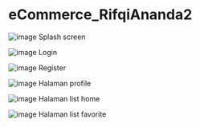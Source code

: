 # eCommerce_RifqiAnanda2

![image](https://user-images.githubusercontent.com/87416222/225793277-cfcc8a68-2cbd-47a7-ab5c-6efe9df3502b.png)
Splash screen

![image](https://user-images.githubusercontent.com/87416222/225793114-a2e36b83-1b26-4176-94cc-a916a3baee40.png)
Login

![image](https://user-images.githubusercontent.com/87416222/225795681-f74a6b7f-07fa-4937-a9af-50ee58fdfa91.png)
Register

![image](https://user-images.githubusercontent.com/87416222/225795796-0b04e4e3-413b-474e-a154-4185ee5f5e33.png)
Halaman profile 

![image](https://user-images.githubusercontent.com/87416222/225795920-0b030afa-feac-4104-b534-509695599275.png)
Halaman list home

![image](https://user-images.githubusercontent.com/87416222/225795996-fba0bf49-36f0-498a-9052-8128500b25d2.png)
Halaman list favorite
